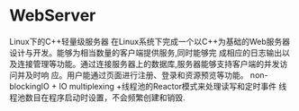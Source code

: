 # WebServer
Linux下的C++轻量级服务器
在Linux系统下完成一个以C++为基础的Web服务器设计与开发。能够为相当数量的客户端提供服务,同时能够完 成相应的日志输出以及连接管理等功能。通过连接服务器上的数据库,服务器能够支持客户端的并发访问并及时响 应。用户能通过页面进行注册、登录和资源预览等功能。
non-blockingIO + IO multiplexing +线程池的Reactor模式来处理读写和定时事件
线程池数目在程序启动时设置，不会频繁创建和销毁.

